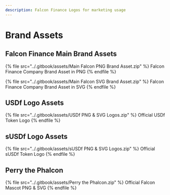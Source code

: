 ```yaml
---
description: Falcon Finance Logos for marketing usage
---
```


# Brand Assets

## Falcon Finance Main Brand Assets

{% file src="../.gitbook/assets/Main Falcon PNG Brand Asset.zip" %}
Falcon Finance Company Brand Asset in PNG
{% endfile %}

{% file src="../.gitbook/assets/Main Falcon SVG Brand Asset.zip" %}
Falcon Finance Company Brand Asset in SVG
{% endfile %}

## USDf Logo Assets

{% file src="../.gitbook/assets/USDf PNG & SVG Logos.zip" %}
Official USDf Token Logo
{% endfile %}

## sUSDf Logo Assets

{% file src="../.gitbook/assets/sUSDf PNG & SVG Logos.zip" %}
Official sUSDf Token Logo
{% endfile %}

## Perry the Phalcon

{% file src="../.gitbook/assets/Perry the Phalcon.zip" %}
Official Falcon Mascot PNG & SVG
{% endfile %}

